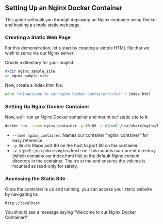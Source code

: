 ## Setting Up an Nginx Docker Container

This guide will walk you through deploying an Nginx container using Docker and hosting a simple static web page.

### Creating a Static Web Page

For this demonstration, let's start by creating a simple HTML file that we wish to serve via our Nginx server:

Create a directory for your project:

```bash
mkdir nginx_sample_site
cd nginx_sample_site
```

Now, create a index.html file:

```bash
echo "<h1>Welcome to our Nginx Docker Container!</h1>" > index.html
```

### Setting Up Nginx Docker Container

Now, we'll run an Nginx Docker container and mount our static site to it:

```bash
docker run --name nginx_container -p 80:80 -v $(pwd):/usr/share/nginx/html:ro -d nginx:latest
```

- `--name nginx_container`: Names our container "nginx_container" for easy reference.
- `-p 80:80`: Maps port 80 on the host to port 80 on the container.
- `-v $(pwd):/usr/share/nginx/html:ro`: This mounts our current directory (which contains our index.html file) to the default Nginx content directory in the container. The :ro at the end ensures the volume is mounted as read-only for safety.

### Accessing the Static Site

Once the container is up and running, you can access your static website by navigating to:

```
http://localhost
```

You should see a message saying "Welcome to our Nginx Docker Container!"

